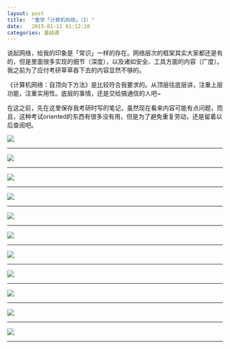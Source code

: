 ```yaml
---     
layout: post     
title:  "重学「计算机网络」（1）"     
date:   2015-01-11 01:12:10     
categories: 基础课     
---     
```


说起网络，给我的印象是「常识」一样的存在。网络层次的框架其实大家都还是有的，但是里面很多实现的细节（深度），以及诸如安全、工具方面的内容（广度）。我之前为了应付考研草草吞下去的内容显然不够的。     

《计算机网络：自顶向下方法》是比较符合我要求的。从顶层往底层讲，注重上层功能，注重实用性。底层的事情，还是交给搞通信的人吧~     

在这之前，先在这里保存我考研时写的笔记，虽然现在看来内容可能有点问题，而且，这种考试oriented的东西有很多没有用，但是为了避免重复劳动，还是留着以后查阅吧。     

<img src="/assets/images/IMG_1368.jpg"></img>     
<hr>     
<img src="/assets/images/IMG_1370.jpg"></img><hr>     
<img src="/assets/images/IMG_1371.jpg"></img><hr>     
<img src="/assets/images/IMG_1372.jpg"></img><hr>     
<img src="/assets/images/IMG_1373.jpg"></img><hr>     
<img src="/assets/images/IMG_1374.jpg"></img><hr>     
<img src="/assets/images/IMG_1375.jpg"></img><hr>     
<img src="/assets/images/IMG_1376.jpg"></img><hr>     
<img src="/assets/images/IMG_1377.jpg"></img><hr>     
<img src="/assets/images/IMG_1378.jpg"></img><hr>     
<img src="/assets/images/IMG_1379.jpg"></img><hr>     
